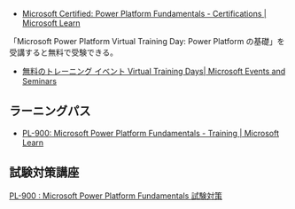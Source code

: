 * [Microsoft Certified: Power Platform Fundamentals \- Certifications \| Microsoft Learn](https://learn.microsoft.com/ja-jp/certifications/power-platform-fundamentals/)

「Microsoft Power Platform Virtual Training Day: Power Platform の基礎」を受講すると無料で受験できる。

* [無料のトレーニング イベント Virtual Training Days\| Microsoft Events and Seminars](https://www.microsoft.com/ja-jp/events/top/training-days)

## ラーニングパス

* [PL\-900: Microsoft Power Platform Fundamentals \- Training \| Microsoft Learn](https://learn.microsoft.com/ja-jp/training/paths/power-plat-fundamentals/)

## 試験対策講座

[PL\-900 : Microsoft Power Platform Fundamentals 試験対策](https://info.microsoft.com/JA-PowerApps-WBNR-FY21-05May-03-MKTOFY21PL900PrepSessionOndemandWebinar-SRDEM73329_LP02OnDemandRegistration-ForminBody.html)
